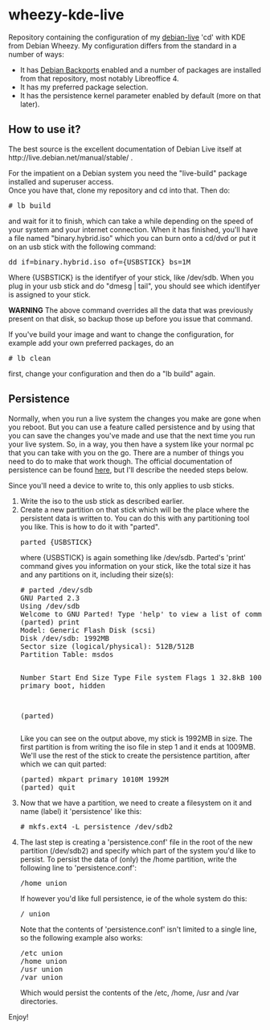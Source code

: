<h1>wheezy-kde-live</h1>

Repository containing the configuration of my <a href="http://live.debian.net/">debian-live</a> 'cd' with KDE from Debian Wheezy.
My configuration differs from the standard in a number of ways:
* It has <a href="http://backports.debian.org/">Debian Backports</a> enabled and a number of packages are installed from that repository, most notably Libreoffice 4.
* It has my preferred package selection.
* It has the persistence kernel parameter enabled by default (more on that later).

<h2>How to use it?</h2>
The best source is the excellent documentation of Debian Live itself at http://live.debian.net/manual/stable/ .

For the impatient on a Debian system you need the "live-build" package installed and superuser access.<br>
Once you have that, clone my repository and cd into that. Then do:
<pre># lb build</pre> and wait for it to finish, which can take a while depending on the speed of your system and your internet connection. When it has finished, you'll have a file named "binary.hybrid.iso" which you can burn onto a cd/dvd or put it on an usb stick with the following command:
<pre>dd if=binary.hybrid.iso of={USBSTICK} bs=1M</pre>
Where {USBSTICK} is the identifyer of your stick, like /dev/sdb. When you plug in your usb stick and do "dmesg | tail", you should see which identifyer is assigned to your stick.
<p><b>WARNING</b> The above command overrides all the data that was previously present on that disk, so backup those up before you issue that command.</p>
If you've build your image and want to change the configuration, for example add your own preferred packages, do an <pre># lb clean</pre> first, change your configuration and then do a "lb build" again.

<h2>Persistence</h2>
Normally, when you run a live system the changes you make are gone when you reboot. But you can use a feature called persistence and by using that you can save the changes you've made and use that the next time you run your live system. So, in a way, you then have a system like your normal pc that you can take with you on the go.
There are a number of things you need to do to make that work though. The official documentation of persistence can be found <a href="http://live.debian.net/manual/stable/html/live-manual.en.html#529">here</a>, but I'll describe the needed steps below.

<p>Since you'll need a device to write to, this only applies to usb sticks.
<ol>
<li>Write the iso to the usb stick as described earlier.</li>
<li>Create a new partition on that stick which will be the place where the persistent data is written to. You can do this with any partitioning tool you like. This is how to do it with "parted".
<pre>parted {USBSTICK}</pre> where {USBSTICK} is again something like /dev/sdb. 
Parted's 'print' command gives you information on your stick, like the total size it has and any partitions on it, including their size(s):
<pre># parted /dev/sdb
GNU Parted 2.3
Using /dev/sdb
Welcome to GNU Parted! Type 'help' to view a list of commands.
(parted) print                                                            
Model: Generic Flash Disk (scsi)
Disk /dev/sdb: 1992MB
Sector size (logical/physical): 512B/512B
Partition Table: msdos

Number  Start   End     Size    Type     File system  Flags
 1      32.8kB  1009MB  1009MB  primary               boot, hidden

(parted) </pre>
Like you can see on the output above, my stick is 1992MB in size. The first partition is from writing the iso file in step 1 and it ends at 1009MB. We'll use the rest of the stick to create the persistence partition, after which we can quit parted:
<pre>
(parted) mkpart primary 1010M 1992M
(parted) quit
</pre>
<li>Now that we have a partition, we need to create a filesystem on it and name (label) it 'persistence' like this:
<pre># mkfs.ext4 -L persistence /dev/sdb2</pre>
<li>The last step is creating a 'persistence.conf' file in the root of the new partition (/dev/sdb2) and specify which part of the system you'd like to persist. To persist the data of (only) the /home partition, write the following line to 'persistence.conf':
<pre>/home union</pre>
If however you'd like full persistence, ie of the whole system do this:
<pre>/ union</pre>
Note that the contents of 'persistence.conf' isn't limited to a single line, so the following example also works:
<pre>
/etc union
/home union
/usr union
/var union
</pre>
Which would persist the contents of the /etc, /home, /usr and /var directories.
</ol>

Enjoy!
